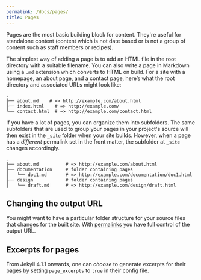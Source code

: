 ```yaml
---
permalink: /docs/pages/
title: Pages
---
```


Pages are the most basic building block for content. They're useful for
standalone content (content which is not date based or is not a group of
content such as staff members or recipes).

The simplest way of adding a page is to add an HTML file in the root
directory with a suitable filename. You can also write a page in Markdown
using a `.md` extension which converts to HTML on build. For a site with a
homepage, an about page, and a contact page, here’s what the root directory
and associated URLs might look like:

```
.
├── about.md    # => http://example.com/about.html
├── index.html    # => http://example.com/
└── contact.html  # => http://example.com/contact.html
```

If you have a lot of pages, you can organize them into subfolders. The same
subfolders that are used to group your pages in your project's source will
then exist in the `_site` folder when your site builds. However, when a page
has a *different* permalink set in the front matter, the subfolder at
`_site` changes accordingly.

```
.
├── about.md          # => http://example.com/about.html
├── documentation     # folder containing pages
│   └── doc1.md       # => http://example.com/documentation/doc1.html
├── design            # folder containing pages
│   └── draft.md      # => http://example.com/design/draft.html
```

## Changing the output URL

You might want to have a particular folder structure for your source files
that changes for the built site. With [permalinks](/docs/permalinks/) you
have full control of the output URL.

## Excerpts for pages

From Jekyll 4.1.1 onwards, one can *choose* to generate excerpts for their
pages by setting `page_excerpts` to `true` in their config file.
